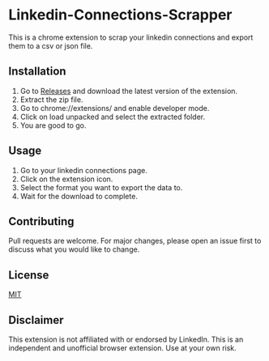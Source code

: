# Linkedin-Connections-Scrapper

<!-- Write down readme about this extension -->

This is a chrome extension to scrap your linkedin connections and export them to a csv or json file.

## Installation

1. Go to [Releases](https://github.com/sayeed205/Linkedin-Connections-Scrapper/releases) and download the latest version of the extension.
2. Extract the zip file.
3. Go to chrome://extensions/ and enable developer mode.
4. Click on load unpacked and select the extracted folder.
5. You are good to go.

## Usage

1. Go to your linkedin connections page.
2. Click on the extension icon.
3. Select the format you want to export the data to.
4. Wait for the download to complete.

## Contributing

Pull requests are welcome. For major changes, please open an issue first to discuss what you would like to change.

## License

[MIT](https://choosealicense.com/licenses/mit/)

## Disclaimer

This extension is not affiliated with or endorsed by LinkedIn. This is an independent and unofficial browser extension. Use at your own risk.
